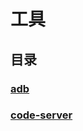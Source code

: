 # 工具

## 目录

### [adb](../computer-science/computer-systems/operating-system/android/tools/adb/adb.md)

### [code-server](./code-server/code-server.md)